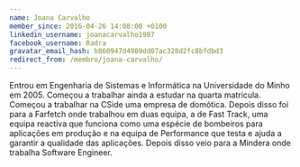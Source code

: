 ```yaml
---
name: Joana Carvalho
member_since: 2016-04-26 14:08:00 +0100
linkedin_username: joanacarvalho1987
facebook_username: Radra
gravatar_email_hash: b860947d4989dd07ac328d2fc8bfdbd3
redirect_from: /membro/joana-carvalho/
---
```

Entrou em Engenharia de Sistemas e Informática na Universidade do Minho em 2005. Começou a trabalhar ainda a estudar na quarta matrícula. Começou a trabalhar na CSide uma empresa de domótica. Depois disso foi para a Farfetch onde trabalhou em duas equipa, a de Fast Track, uma equipa reactiva que funciona como uma espécie de bombeiros para aplicações em produção e na equipa de Performance que testa e ajuda a garantir a qualidade das aplicações. Depois disso veio para a Mindera onde trabalha Software Engineer.

